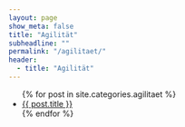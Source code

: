```yaml
---
layout: page
show_meta: false
title: "Agilität"
subheadline: ""
permalink: "/agilitaet/"
header:
  - title: "Agilität"
---
```

<ul>
    {% for post in site.categories.agilitaet %}
    <li><a href="{{ site.url }}{{ site.baseurl }}{{ post.url }}">{{ post.title }}</a></li>
    {% endfor %}
</ul>
